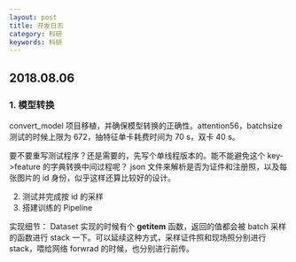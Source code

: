 ```yaml
---
layout: post
title: 开发日志
category: 科研
keywords: 科研
---
```


## 2018.08.06
### 1. 模型转换
convert_model 项目移植，并确保模型转换的正确性。attention56，batchsize 测试的时候上限为 672，抽特征单卡耗费时间为 70 s，双卡 40 s。

要不要重写测试程序？还是需要的，先写个单线程版本的。能不能避免这个 key->feature 的字典转换中间过程呢？
json 文件来解析是否为证件和注册照，以及每张图片的 id 身份，似乎这样还算比较好的设计。

2. 测试并完成按 id 的采样
3. 搭建训练的 Pipeline

实现细节：
Dataset 实现的时候有个 __getitem__ 函数，返回的值都会被 batch 采样的函数进行 stack 一下。可以延续这种方式，采样证件照和现场照分别进行 stack，喂给网络 forwrad 的时候，也分别进行前传。
